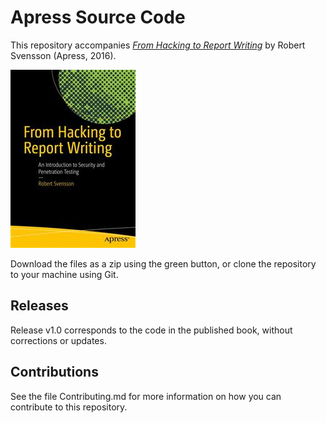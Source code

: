 # Apress Source Code

This repository accompanies [*From Hacking to Report Writing*](http://www.apress.com/9781484222829) by Robert Svensson (Apress, 2016).

![Cover image](9781484222829.jpg)

Download the files as a zip using the green button, or clone the repository to your machine using Git.

## Releases

Release v1.0 corresponds to the code in the published book, without corrections or updates.

## Contributions

See the file Contributing.md for more information on how you can contribute to this repository.
